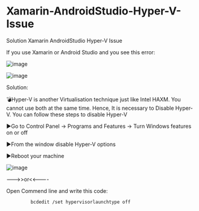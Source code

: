 # Xamarin-AndroidStudio-Hyper-V-Issue
Solution Xamarin AndroidStudio Hyper-V Issue


If you use Xamarin or Android Studio and you see this error:  



![image](https://user-images.githubusercontent.com/75094927/145982048-3f52c02d-3364-4646-b97f-01a209a03805.png)


![image](https://user-images.githubusercontent.com/75094927/145982123-0e106a2b-3fa3-4d8a-b1c4-31b9e26c07e3.png)


Solution:

💣Hyper-V is another Virtualisation technique just like Intel HAXM. You cannot use both at the same time. Hence, It is necessary to Disable Hyper-V. You can follow these steps to disable Hyper-V 

▶️Go to Control Panel -> Programs and Features -> Turn Windows features on or off

▶️From the window disable Hyper-V options

▶️Reboot your machine 


![image](https://user-images.githubusercontent.com/75094927/145982188-8d0a65c2-0a08-48c6-9dc2-dcf2c03f87af.png)



--->>or<<----
               

Open Commend line and write this code: 

             bcdedit /set hypervisorlaunchtype off












